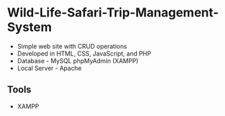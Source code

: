 # Wild-Life-Safari-Trip-Management-System

- Simple web site with CRUD operations
- Developed in HTML, CSS, JavaScript, and PHP
- Database - MySQL phpMyAdmin (XAMPP)
- Local Server - Apache

## Tools

- XAMPP

